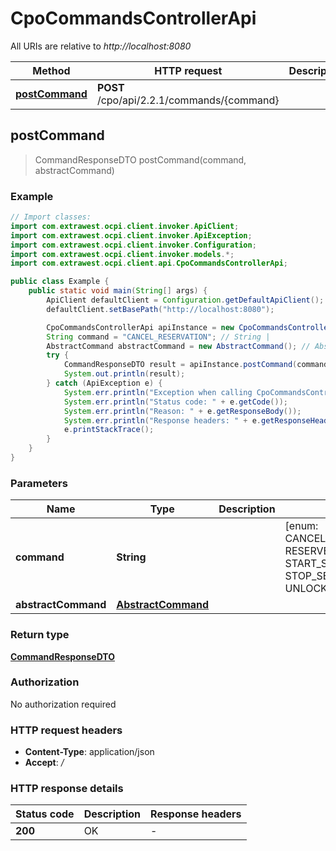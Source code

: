 # CpoCommandsControllerApi

All URIs are relative to *http://localhost:8080*

| Method | HTTP request | Description |
|------------- | ------------- | -------------|
| [**postCommand**](CpoCommandsControllerApi.md#postCommand) | **POST** /cpo/api/2.2.1/commands/{command} |  |



## postCommand

> CommandResponseDTO postCommand(command, abstractCommand)



### Example

```java
// Import classes:
import com.extrawest.ocpi.client.invoker.ApiClient;
import com.extrawest.ocpi.client.invoker.ApiException;
import com.extrawest.ocpi.client.invoker.Configuration;
import com.extrawest.ocpi.client.invoker.models.*;
import com.extrawest.ocpi.client.api.CpoCommandsControllerApi;

public class Example {
    public static void main(String[] args) {
        ApiClient defaultClient = Configuration.getDefaultApiClient();
        defaultClient.setBasePath("http://localhost:8080");

        CpoCommandsControllerApi apiInstance = new CpoCommandsControllerApi(defaultClient);
        String command = "CANCEL_RESERVATION"; // String | 
        AbstractCommand abstractCommand = new AbstractCommand(); // AbstractCommand | 
        try {
            CommandResponseDTO result = apiInstance.postCommand(command, abstractCommand);
            System.out.println(result);
        } catch (ApiException e) {
            System.err.println("Exception when calling CpoCommandsControllerApi#postCommand");
            System.err.println("Status code: " + e.getCode());
            System.err.println("Reason: " + e.getResponseBody());
            System.err.println("Response headers: " + e.getResponseHeaders());
            e.printStackTrace();
        }
    }
}
```

### Parameters


| Name | Type | Description  | Notes |
|------------- | ------------- | ------------- | -------------|
| **command** | **String**|  | [enum: CANCEL_RESERVATION, RESERVE_NOW, START_SESSION, STOP_SESSION, UNLOCK_CONNECTOR] |
| **abstractCommand** | [**AbstractCommand**](AbstractCommand.md)|  | |

### Return type

[**CommandResponseDTO**](CommandResponseDTO.md)

### Authorization

No authorization required

### HTTP request headers

- **Content-Type**: application/json
- **Accept**: */*


### HTTP response details
| Status code | Description | Response headers |
|-------------|-------------|------------------|
| **200** | OK |  -  |

